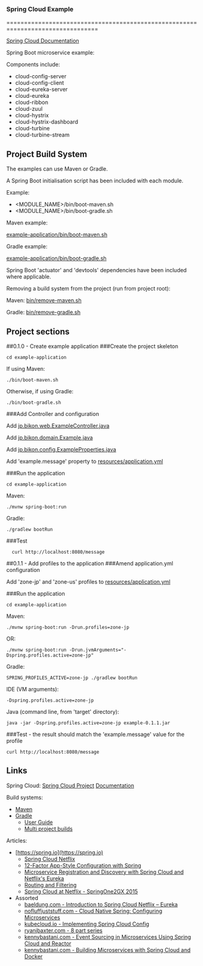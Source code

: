 ### Spring Cloud Example
================================================================================

[Spring Cloud Documentation](http://cloud.spring.io/spring-cloud-static/spring-cloud.html)

Spring Boot microservice example:

Components include:
* cloud-config-server 
* cloud-config-client
* cloud-eureka-server
* cloud-eureka
* cloud-ribbon
* cloud-zuul
* cloud-hystrix
* cloud-hystrix-dashboard
* cloud-turbine
* cloud-turbine-stream

Project Build System
--------------------------------------------------------------------------------

The examples can use Maven or Gradle.

A Spring Boot initialisation script has been included with each module.

Example:
- <MODULE_NAME>/bin/boot-maven.sh
- <MODULE_NAME>/bin/boot-gradle.sh

Maven example:

[example-application/bin/boot-maven.sh](example-application/bin/boot-maven.sh)

Gradle example:

[example-application/bin/boot-gradle.sh](example-application/bin/boot-gradle.sh)

Spring Boot 'actuator' and 'devtools' dependencies have been included where applicable.


Removing a build system from the project (run from project root):

Maven:
[bin/remove-maven.sh](bin/remove-maven.sh)

Gradle:
[bin/remove-gradle.sh](bin/remove-gradle.sh)


Project sections
--------------------------------------------------------------------------------

##0.1.0 - Create example application
###Create the project skeleton

```
cd example-application
```

If using Maven:
```
./bin/boot-maven.sh
```

Otherwise, if using Gradle:
```
./bin/boot-gradle.sh
```

###Add Controller and configuration

Add [jp.bikon.web.ExampleController.java](example-application/src/main/java/jp/bikon/web/ExampleController.java)

Add [jp.bikon.domain.Example.java](example-application/src/main/java/jp/bikon/domain/Example.java)

Add [jp.bikon.config.ExampleProperties.java](example-application/src/main/java/jp/bikon/config/ExampleProperties.java)

Add 'example.message' property to [resources/application.yml](example-application/src/main/resources/application.yml)

###Run the application
```
cd example-application
```

Maven:
```
./mvnw spring-boot:run
```

Gradle:
```
./gradlew bootRun
```

###Test
```
  curl http://localhost:8080/message
```

##0.1.1 - Add profiles to the application
###Amend application.yml configuration

Add 'zone-jp' and 'zone-us' profiles to [resources/application.yml](example-application/src/main/resources/application.yml)

###Run the application
```
cd example-application
```

Maven:
```
./mvnw spring-boot:run -Drun.profiles=zone-jp
```
OR:

```
./mvnw spring-boot:run -Drun.jvmArguments="-Dspring.profiles.active=zone-jp"
```

Gradle:
```
SPRING_PROFILES_ACTIVE=zone-jp ./gradlew bootRun
```

IDE (VM arguments):
```
-Dspring.profiles.active=zone-jp
```

Java (command line, from 'target' directory):
```
java -jar -Dspring.profiles.active=zone-jp example-0.1.1.jar
```

###Test - the result should match the 'example.message' value for the profile
```
curl http://localhost:8080/message
```

Links
--------------------------------------------------------------------------------
Spring Cloud:
[Spring Cloud Project](http://projects.spring.io/spring-cloud/)
[Documentation](http://cloud.spring.io/spring-cloud-static/Camden.SR3/)

Build systems:
- [Maven](http://maven.apache.org)
- [Gradle](https://gradle.org)
    - [User Guide](https://docs.gradle.org/current/userguide/userguide.html)
    - [Multi project builds](https://docs.gradle.org/current/userguide/intro_multi_project_builds.html)

Articles:
- [https://spring.io](https://spring.io)
    - [Spring Cloud Netflix](http://cloud.spring.io/spring-cloud-netflix/spring-cloud-netflix.html)
    - [12-Factor App-Style Configuration with Spring](https://spring.io/blog/2015/01/13/configuring-it-all-out-or-12-factor-app-style-configuration-with-spring)
    - [Microservice Registration and Discovery with Spring Cloud and Netflix's Eureka](https://spring.io/blog/2015/01/20/microservice-registration-and-discovery-with-spring-cloud-and-netflix-s-eureka)
    - [Routing and Filtering](https://spring.io/guides/gs/routing-and-filtering/)
    - [Spring Cloud at Netflix - SpringOne2GX 2015](https://libraries.io/github/netflix-spring-one)
- Assorted
    - [baeldung.com - Introduction to Spring Cloud Netflix – Eureka](http://www.baeldung.com/spring-cloud-netflix-eureka)
    - [nofluffjuststuff.com - Cloud Native Spring: Configuring Microservices](https://nofluffjuststuff.com/magazine/2016/06/cloud_native_spring_configuring_microservices)
    - [kubecloud.io - Implementing Spring Cloud Config](http://kubecloud.io/guide-spring-cloud-config/)
    - [ryanjbaxter.com - 8 part series](http://ryanjbaxter.com/2015/09/14/building-cloud-native-apps-with-spring-part-1/)
    - [kennybastani.com - Event Sourcing in Microservices Using Spring Cloud and Reactor](http://www.kennybastani.com/2016/04/event-sourcing-microservices-spring-cloud.html)
    - [kennybastani.com - Building Microservices with Spring Cloud and Docker](http://www.kennybastani.com/2015/07/spring-cloud-docker-microservices.html)


